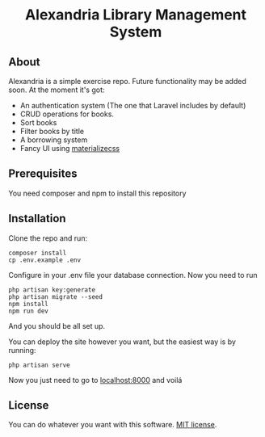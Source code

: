 <h1 align="center">Alexandria Library Management System</p>

## About 

Alexandria is a simple exercise repo. 
Future functionality may be added soon. 
At the moment it's got:

- An authentication system (The one that Laravel includes by default)
- CRUD operations for books.
- Sort books
- Filter books by title
- A borrowing system
- Fancy UI using [materializecss](https://materializecss.com/)

## Prerequisites

You need composer and npm to install this repository

## Installation

Clone the repo and run:

```
composer install
cp .env.example .env
```

Configure in your .env file your database connection.
Now you need to run

```
php artisan key:generate
php artisan migrate --seed
npm install
npm run dev
```
And you should be all set up.

You can deploy the site however you want, but the easiest way is by running:

```
php artisan serve
```

Now you just need to go to [localhost:8000](http://localhost:8000/) and voilá

## License

You can do whatever you want with this software. [MIT license](http://opensource.org/licenses/MIT).
